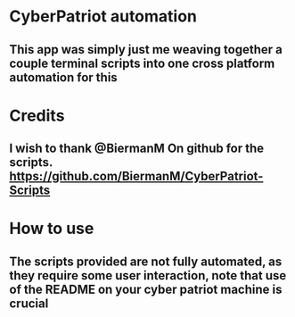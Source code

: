 # CyberPatriot automation
This app was simply just me weaving together a couple terminal scripts into one cross platform automation for this
-------------
# Credits
I wish to thank @BiermanM On github for the scripts.
https://github.com/BiermanM/CyberPatriot-Scripts
----------------------
# How to use
The scripts provided are not fully automated, as they require some user interaction, note that use of the README on your cyber patriot machine is crucial
-----
